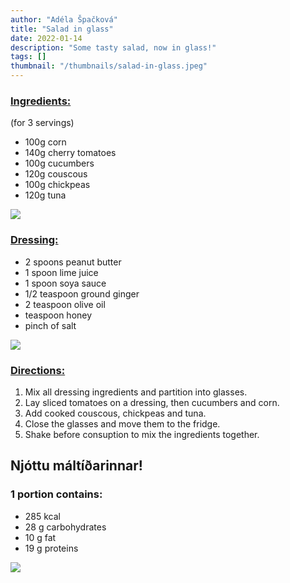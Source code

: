 ```yaml
---
author: "Adéla Špačková"
title: "Salad in glass"
date: 2022-01-14
description: "Some tasty salad, now in glass!"
tags: []
thumbnail: "/thumbnails/salad-in-glass.jpeg"
---
```

### <u> Ingredients: </u>
(for 3 servings)
- 100g corn
- 140g cherry tomatoes
- 100g cucumbers
- 120g couscous
- 100g chickpeas
- 120g tuna

![](/images/salad-in-glass/image1.jpeg#center)

### <u> Dressing: </u>
- 2 spoons peanut butter
- 1 spoon lime juice
- 1 spoon soya sauce
- 1/2 teaspoon ground ginger
- 2 teaspoon olive oil
- teaspoon honey
- pinch of salt

![](/images/salad-in-glass/image2.jpeg#center)
### <u> Directions: </u>
1. Mix all dressing ingredients and partition into glasses.
2. Lay sliced tomatoes on a dressing, then cucumbers and corn.
3. Add cooked couscous, chickpeas and tuna.
4. Close the glasses and move them to the fridge.
5. Shake before consuption to mix the ingredients together.

## Njóttu máltíðarinnar!
### 1 portion contains:
- 285 kcal
- 28 g carbohydrates
- 10 g fat
- 19 g proteins

![](/images/salad-in-glass/image3.jpeg#center)
